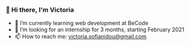 ### 👋 Hi there, I'm Victoria  

- 🌱 I’m currently learning web development at BeCode 
- 🤔 I’m looking for an internship for 3 months, starting February 2021
- 📫 How to reach me: victoria.sofianidou@gmail.com



